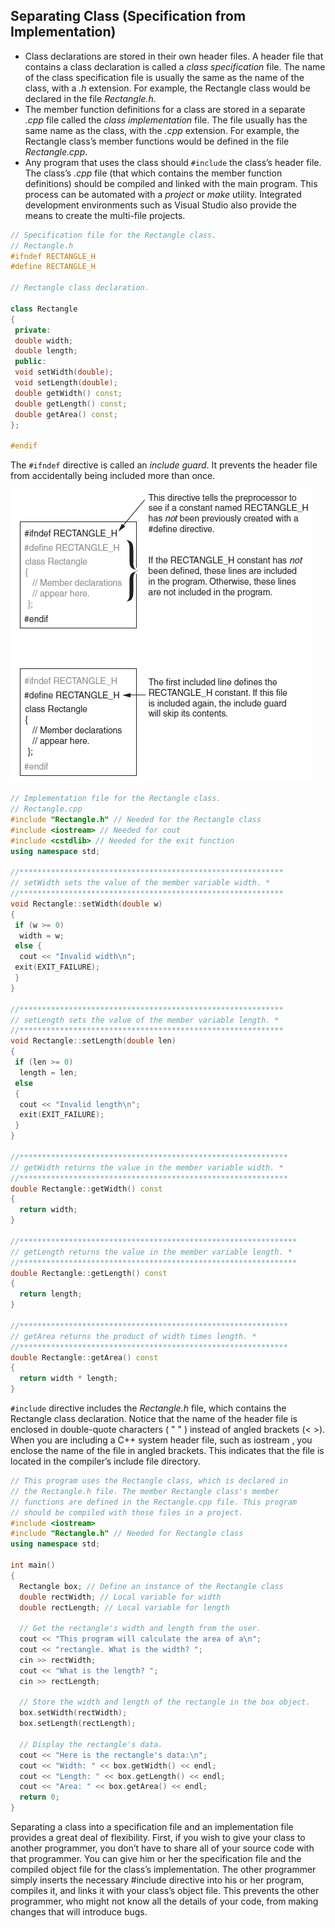 ## Separating Class (Specification from Implementation)

- Class declarations are stored in their own header files. A header file that contains a
class declaration is called a *class specification* file. The name of the class specification
file is usually the same as the name of the class, with a *.h* extension. For example, the
Rectangle class would be declared in the file *Rectangle.h*.
- The member function definitions for a class are stored in a separate *.cpp* file called
the *class implementation* file. The file usually has the same name as the class, with
the *.cpp* extension. For example, the Rectangle class’s member functions would be
defined in the file *Rectangle.cpp*.
- Any program that uses the class should `#include` the class’s header file. The class’s
*.cpp* file (that which contains the member function definitions) should be compiled
and linked with the main program. This process can be automated with a *project* or
*make* utility. Integrated development environments such as Visual Studio also provide
the means to create the multi-file projects.

```c++
// Specification file for the Rectangle class.
// Rectangle.h
#ifndef RECTANGLE_H
#define RECTANGLE_H

// Rectangle class declaration.

class Rectangle
{
 private:
 double width;
 double length;
 public:
 void setWidth(double);
 void setLength(double);
 double getWidth() const;
 double getLength() const;
 double getArea() const;
};

#endif
```
The `#ifndef` directive is called an *include guard*. It prevents the header
file from accidentally being included more than once.

![ifndef](https://github.com/vgorbic1/Tutorials/blob/master/C-plus-plus/images/includes.jpg)

```c++
// Implementation file for the Rectangle class.
// Rectangle.cpp
#include "Rectangle.h" // Needed for the Rectangle class
#include <iostream> // Needed for cout
#include <cstdlib> // Needed for the exit function
using namespace std;

//***********************************************************
// setWidth sets the value of the member variable width. *
//***********************************************************
void Rectangle::setWidth(double w)
{
 if (w >= 0)
  width = w;
 else {
  cout << "Invalid width\n";
 exit(EXIT_FAILURE);
 }
}

//***********************************************************
// setLength sets the value of the member variable length. *
//***********************************************************
void Rectangle::setLength(double len)
{
 if (len >= 0)
  length = len;
 else
 {
  cout << "Invalid length\n";
  exit(EXIT_FAILURE);
 }
}

//************************************************************
// getWidth returns the value in the member variable width. *
//************************************************************
double Rectangle::getWidth() const
{
  return width;
}

//**************************************************************
// getLength returns the value in the member variable length. *
//**************************************************************
double Rectangle::getLength() const
{
  return length;
}

//************************************************************
// getArea returns the product of width times length. *
//************************************************************
double Rectangle::getArea() const
{
  return width * length;
}
```
`#include` directive includes the *Rectangle.h* file, which contains the Rectangle class declaration.
Notice that the name of the header file is enclosed in double-quote characters ( " " )
instead of angled brackets (< >). When you are including a C++ system header file, such as
iostream , you enclose the name of the file in angled brackets. This indicates that the file
is located in the compiler’s include file directory.

```c++
// This program uses the Rectangle class, which is declared in
// the Rectangle.h file. The member Rectangle class's member
// functions are defined in the Rectangle.cpp file. This program
// should be compiled with those files in a project.
#include <iostream>
#include "Rectangle.h" // Needed for Rectangle class
using namespace std;

int main()
{
  Rectangle box; // Define an instance of the Rectangle class
  double rectWidth; // Local variable for width
  double rectLength; // Local variable for length

  // Get the rectangle's width and length from the user.
  cout << "This program will calculate the area of a\n";
  cout << "rectangle. What is the width? ";
  cin >> rectWidth;
  cout << "What is the length? ";
  cin >> rectLength;
  
  // Store the width and length of the rectangle in the box object.
  box.setWidth(rectWidth);
  box.setLength(rectLength);

  // Display the rectangle's data.
  cout << "Here is the rectangle's data:\n";
  cout << "Width: " << box.getWidth() << endl;
  cout << "Length: " << box.getLength() << endl;
  cout << "Area: " << box.getArea() << endl;
  return 0;
} 
```

Separating a class into a specification file and an implementation file provides a great deal
of flexibility. First, if you wish to give your class to another programmer, you don’t have to
share all of your source code with that programmer. You can give him or her the specification
file and the compiled object file for the class’s implementation. The other programmer
simply inserts the necessary #include directive into his or her program, compiles it, and
links it with your class’s object file. This prevents the other programmer, who might not
know all the details of your code, from making changes that will introduce bugs.

